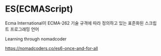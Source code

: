 # ES(ECMAScript)

Ecma International이 ECMA-262 기술 규격에 따라 정의하고 있는 표준화된 스크립트 프로그래밍 언어

Learning through nomadcoder

https://nomadcoders.co/es6-once-and-for-all
